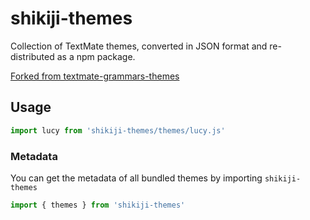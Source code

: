 # shikiji-themes

Collection of TextMate themes, converted in JSON format and re-distributed as a npm package.

[Forked from textmate-grammars-themes](https://github.com/shikijs/textmate-grammars-themes)

## Usage

```ts
import lucy from 'shikiji-themes/themes/lucy.js'
```

### Metadata

You can get the metadata of all bundled themes by importing `shikiji-themes`

```ts
import { themes } from 'shikiji-themes'
```
